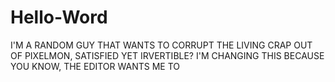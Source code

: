 # Hello-Word
I'M A RANDOM GUY THAT WANTS TO CORRUPT THE LIVING CRAP OUT OF PIXELMON, SATISFIED YET IRVERTIBLE?
I'M CHANGING THIS BECAUSE YOU KNOW, THE EDITOR WANTS ME TO
